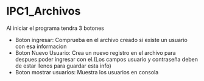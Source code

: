 # IPC1_Archivos
Al iniciar el programa tendra 3 botones
* Boton ingresar: Comprueba en el archivo creado si existe un usuario con esa informacion
* Boton Nuevo Usuario: Crea un nuevo registro en el archivo para despues poder ingresar con el.(Los campos usuario y contraseña deben de estar llenos para guardar esta info)
* Boton mostrar usuarios: Muestra los usuarios en consola

